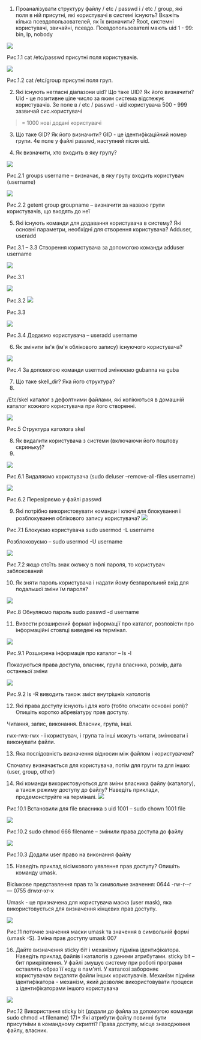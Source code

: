 1) Проаналізувати структуру файлу / etc / passwd і / etc / group, які поля в ній присутні, які користувачі в системі існують? Вкажіть кілька псевдопользователей, як їх визначити?
Root, системні користувачі, звичайні, псевдо.
Псевдопользователі мають uid 1 - 99: bin, lp, nobody 

![](screens/1.PNG)

Рис.1.1 cat /etc/passwd  присутні поля користувачів.

 ![](screens/2.PNG)
 
Рис.1.2 cat /etc/group  присутні поля груп.

2) Які існують негласні діапазони uid? Що таке UID? Як його визначити?
Uid - це позитивне ціле число за яким система відстежує користувачів. 3е поле в / etc / passwd - uid користувача
500 - 999 зазвичай сис.користувачі
> = 1000 нові додані користувачі

3) Що таке GID? Як його визначити?
GID - це ідентифікаційний номер групи. 4е поле у файлі passwd, наступний після uid.

4) Як визначити, хто входить в яку групу? 

 ![](screens/3.0.PNG)
 
Рис.2.1 groups username – визначає, в яку групу входить користувач (username)

  ![](screens/3.1.PNG)
  
Рис.2.2 getent group groupname – визначити за назвою групи користувачів, що входять до неї

5) Які існують команди для додавання користувача в систему?
Які основні параметри, необхідні для створення користувача?
Adduser, useradd

Рис.3.1 – 3.3 Створення користувача за допомогою команди adduser username

  ![](screens/4.0.PNG)
  
Рис.3.1

  ![](screens/5.0.PNG)
  
Рис.3.2
  ![](screens/5.1.PNG)
  
Рис.3.3

  ![](screens/7.PNG)
  
Рис.3.4 Додаємо користувача – useradd username

6) Як змінити ім'я (ім'я облікового запису) існуючого користувача?

  ![](screens/11.PNG)
  
Рис.4 За допомогою команди usermod змінюємо gubanna на guba

7) Що таке skell_dir? Яка його структура?
8) 
  /Etc/skel каталог з дефолтними файлами,  які копіюються в домашній каталог кожного користувача при його створенні. 
  
   ![](screens/12.PNG)
   
Рис.5 Структура католога skel

8) Як видалити користувача з системи (включаючи його поштову скриньку)?
9) 
  ![](screens/9.PNG)
  
Рис.6.1 Видаляємо користувача (sudo deluser –remove-all-files username)

  ![](screens/10.PNG)
  
Рис.6.2 Перевіряємо у файлі passwd

9) Які потрібно використовувати команди і ключі для блокування і розблокування облікового запису користувача? 
 ![](screens/13.PNG)
 
Рис.7.1 Блокуємо користувача sudo usermod -L username

Розблоковуємо – sudo usermod -U username

  ![](screens/13.0.PNG)
  
Рис.7.2 якщо стоїть знак оклику в полі пароля, то користувач заблокований

10) Як зняти пароль користувача і надати йому безпарольний вхід для подальшої зміни їм пароля?

  ![](screens/14.PNG)
  
Рис.8  Обнуляємо пароль sudo passwd -d username

11) Вивести розширений формат інформації про каталог, розповісти про інформаційні стовпці виведені на термінал. 

 ![](screens/16.PNG)
 
Рис.9.1 Розширена інформація про каталог – ls -l

Показуються права доступа, власник, група власника,  розмір, дата останньої зміни

  ![](screens/17.PNG)
  
Рис.9.2 ls -R виводить також зміст внутрішніх катологів

12) Які права доступу існують і для кого (тобто описати основні ролі)? Опишіть коротко абревіатуру прав доступу.

Читання, запис, виконання. Власник, група, інші.

rwx-rwx-rwx - і користувач, і група та інші можуть читати, змінювати і виконувати файли.

13) Яка послідовність визначення відносин між файлом і користувачем?

Спочатку визначається для користувача, потім для групи та для інших (user, group, other) 

14) Які команди використовуються для зміни власника файлу (каталогу), а також режиму доступу до файлу? Наведіть приклади, продемонструйте на терміналі. 
 ![](screens/19.PNG)
 
Рис.10.1 Встановили для file власника з uid 1001 – sudo chown 1001 file

  ![](screens/20.PNG)
  
Рис.10.2 sudo chmod 666 filename – змінили права доступа до файлу

  ![](screens/21.PNG)
  
Рис.10.3 Додали user право на виконання файлу

15) Наведіть приклад вісімкового уявлення прав доступу? Опишіть команду umask.

Вісімкове представлення прав та їх символьне значення:
0644  -rw-r--r— 
0755  drwxr-xr-x 

Umask - це призначена для користувача маска (user mask), яка використовується для визначення кінцевих прав доступу.

  ![](screens/23.PNG)
  
Рис.11 поточне значення маски umask та значення в символьній формі (umask -S). Зміна прав доступу umask 007

16) Дайте визначення sticky біт і механізму підміна ідентифікатора. Наведіть приклад файлів і каталогів з даними атрибутами.
	sticky bit – бит прикріплення. У файлі змушує систему при роботі програми оставлять образ її коду в пам'яті. У каталозі забороняє користувачам видаляти файли інших користувачів.
	Механізм підміни ідентифікатора - механізм, який дозволяє використовувати процеси з ідентифікаторами іншого користувача
	
  ![](screens/22.PNG)
  
Рис.12 Використання sticky bit (додали до файла за допомогою команди sudo chmod +t filename)
17)* Які атрибути файлу повинні бути присутніми в командному скрипті?
Права доступу, місце знаходження файлу, власник.


